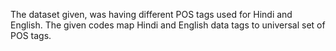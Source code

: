 The dataset given, was having different POS tags used for Hindi and English. The given codes map Hindi and English data tags to 
universal set of POS tags.
